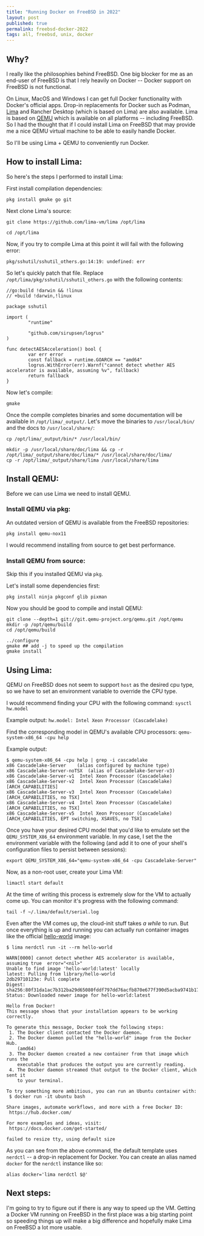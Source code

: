 ```yaml
---
title: "Running Docker on FreeBSD in 2022"
layout: post
published: true
permalink: freebsd-docker-2022
tags: all, freebsd, unix, docker 
---
```


## Why?

I really like the philosophies behind FreeBSD. One big blocker for me as an end-user of FreeBSD is that I rely heavily on Docker -- Docker support on FreeBSD is not functional.

On Linux, MacOS and Windows I can get full Docker functionality with Docker's official apps. Drop-in replacements for Docker such as Podman, [Lima](https://github.com/lima-vm/lima) and Rancher Desktop (which is based on Lima) are also available. Lima is based on [QEMU](https://www.qemu.org) which is available on all platforms -- including FreeBSD. So I had the thought that if I could install Lima on FreeBSD that may provide me a nice QEMU virtual machine to be able to easily handle Docker.

So I'll be using Lima + QEMU to conveniently run Docker.

## How to install Lima:

So here's the steps I performed to install Lima:

First install compilation dependencies:

```
pkg install gmake go git
```

Next clone Lima's source:

```
git clone https://github.com/lima-vm/lima /opt/lima

cd /opt/lima
```

Now, if you try to compile Lima at this point it will fail with the following error:

```
pkg/sshutil/sshutil_others.go:14:19: undefined: err
```

So let's quickly patch that file. Replace `/opt/lima/pkg/sshutil/sshutil_others.go` with the following contents:

```
//go:build !darwin && !linux
// +build !darwin,!linux

package sshutil

import (
        "runtime"

        "github.com/sirupsen/logrus"
)

func detectAESAcceleration() bool {
        var err error
        const fallback = runtime.GOARCH == "amd64"
        logrus.WithError(err).Warnf("cannot detect whether AES accelerator is available, assuming %v", fallback)
        return fallback
}
```

Now let's compile:

```
gmake
```

Once the compile completes binaries and some documentation will be available in `/opt/lima/_output/`. Let's move the binaries to `/usr/local/bin/` and the docs to `/usr/local/share/`:

```
cp /opt/lima/_output/bin/* /usr/local/bin/

mkdir -p /usr/local/share/doc/lima && cp -r /opt/lima/_output/share/doc/lima/* /usr/local/share/doc/lima/
cp -r /opt/lima/_output/share/lima /usr/local/share/lima
```

## Install QEMU:

Before we can use Lima we need to install QEMU. 

### Install QEMU via pkg:

An outdated version of QEMU is available from the FreeBSD repositories:

```
pkg install qemu-nox11
```

I would recommend installing from source to get best performance.

### Install QEMU from source:

Skip this if you installed QEMU via `pkg`.

Let's install some dependencies first:

```
pkg install ninja pkgconf glib pixman
```

Now you should be good to compile and install QEMU:

```
git clone --depth=1 git://git.qemu-project.org/qemu.git /opt/qemu
mkdir -p /opt/qemu/build
cd /opt/qemu/build

../configure
gmake ## add -j to speed up the compilation
gmake install
```

## Using Lima:

QEMU on FreeBSD does not seem to support `host` as the desired cpu type, so we have to set an environment variable to override the CPU type.

I would recommend finding your CPU with the following command: `sysctl hw.model`

Example output: `hw.model: Intel Xeon Processor (Cascadelake)`

Find the corresponding model in QEMU's available CPU processors: `qemu-system-x86_64 -cpu help`

Example output: 

```
$ qemu-system-x86_64 -cpu help | grep -i cascadelake
x86 Cascadelake-Server    (alias configured by machine type)
x86 Cascadelake-Server-noTSX  (alias of Cascadelake-Server-v3)
x86 Cascadelake-Server-v1  Intel Xeon Processor (Cascadelake)
x86 Cascadelake-Server-v2  Intel Xeon Processor (Cascadelake) [ARCH_CAPABILITIES]
x86 Cascadelake-Server-v3  Intel Xeon Processor (Cascadelake) [ARCH_CAPABILITIES, no TSX]
x86 Cascadelake-Server-v4  Intel Xeon Processor (Cascadelake) [ARCH_CAPABILITIES, no TSX]
x86 Cascadelake-Server-v5  Intel Xeon Processor (Cascadelake) [ARCH_CAPABILITIES, EPT switching, XSAVES, no TSX]
```

Once you have your desired CPU model that you'd like to emulate set the `QEMU_SYSTEM_X86_64` environment variable. In my case, I set the the environment variable with the following (and add it to one of your shell's configuration files to persist between sessions):

```
export QEMU_SYSTEM_X86_64="qemu-system-x86_64 -cpu Cascadelake-Server"
```

Now, as a non-root user, create your Lima VM:

```
limactl start default
```

At the time of writing this process is extremely slow for the VM to actually come up. You can monitor it's progress with the following command:

```
tail -f ~/.lima/default/serial.log
```

Even after the VM comes up, the cloud-init stuff takes _a while_ to run. But once everything is up and running you can actually run container images like the official [hello-world](https://hub.docker.com/_/hello-world) image:

```
$ lima nerdctl run -it --rm hello-world

WARN[0000] cannot detect whether AES accelerator is available, assuming true  error="<nil>"
Unable to find image 'hello-world:latest' locally
latest: Pulling from library/hello-world
2db29710123e: Pull complete
Digest: sha256:80f31da1ac7b312ba29d65080fddf797dd76acfb870e677f390d5acba9741b17
Status: Downloaded newer image for hello-world:latest

Hello from Docker!
This message shows that your installation appears to be working correctly.

To generate this message, Docker took the following steps:
 1. The Docker client contacted the Docker daemon.
 2. The Docker daemon pulled the "hello-world" image from the Docker Hub.
    (amd64)
 3. The Docker daemon created a new container from that image which runs the
    executable that produces the output you are currently reading.
 4. The Docker daemon streamed that output to the Docker client, which sent it
    to your terminal.

To try something more ambitious, you can run an Ubuntu container with:
 $ docker run -it ubuntu bash

Share images, automate workflows, and more with a free Docker ID:
 https://hub.docker.com/

For more examples and ideas, visit:
 https://docs.docker.com/get-started/

failed to resize tty, using default size
```

As you can see from the above command, the default template uses `nerdctl` -- a drop-in replacement for Docker. You can create an alias named `docker` for the `nerdctl` instance like so:

```
alias docker='lima nerdctl $@'
```

## Next steps: 

I'm going to try to figure out if there is any way to speed up the VM. Getting a Docker VM running on FreeBSD in the first place was a big starting point so speeding things up will make a big difference and hopefully make Lima on FreeBSD a lot more usable.
